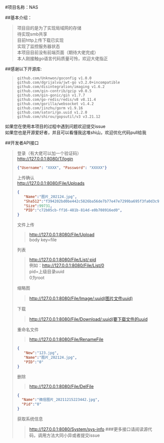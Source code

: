 #项目名称：NAS

##基本介绍：</br>
>项目目的是为了实现局域网的存储</br>
>待实现smb共享</br>
>目前http上传下载已实现</br>
>实现了监控服务器状态</br>
>本项目目前没有前端页面（期待大佬完成）</br>
>本人刚接触go语言代码质量可怜，欢迎大佬指正</br>

##感谢以下开源库:</br>
>`github.com/Unknwon/goconfig v1.0.0`</br>
>`github.com/dgrijalva/jwt-go v3.2.0+incompatible`</br>
>`github.com/disintegration/imaging v1.6.2`</br>
>`github.com/gin-contrib/gzip v0.0.5`</br>
>`github.com/gin-gonic/gin v1.7.7`</br>
>`github.com/go-redis/redis/v8 v8.11.4`</br>
>`github.com/gorilla/websocket v1.4.2`</br>
>`github.com/jinzhu/gorm v1.9.16`</br>
>`github.com/satori/go.uuid v1.2.0`</br>
>`github.com/shirou/gopsutil/v3 v3.21.12`</br>

如果您在使用本项目的过程中遇到问题欢迎提交issue</br>
如果您也是开源爱好者，并且可以看懂我这堆shi山，欢迎优化代码pull给我</br>

##开发者API接口
>登录（有大佬可以加一个验证码）</br>
> http://127.0.0.1:8080/T/login </br>
> ``` json 
> {"Username": "XXXX", "Password": "XXXXX"}
> ```
> 
> 上传确认 </br>
> http://127.0.0.1:8080/File/Uploads </br>
> ``` json
> {
>    "Name":"图片_202124.jpg",
>    "Sha512":"f394202bd0be442c5826ba56de7b77e47e7299ba695f3fa0d3c99",
>    "Size":99731,
>    "PID":"c72b05cb-ff16-481b-814d-e0b708916ed0",
> }
> ```
> 
> 文件上传 </br>
> >http://127.0.0.1:8080/File/Upload </br>
> >body key=file
> 
> 列表 </br>
> >http://127.0.0.1:8080/File/List/:pid </br>
> >例如：http://127.0.0.1:8080/File/List/0 </br>
> >pid=上级目录uuid </br>
> >0为root
> 
> 缩略图 </br>
> >http://127.0.0.1:8080/File/Image/:uuid(图片文件uuid)
> 
> 下载 </br>
> >http://127.0.0.1:8080/File/Download/:uuid(要下载文件的uuid
> 
> 重命名文件</br>
> >http://127.0.0.1:8080/File/RenameFile </br>
> ```json
> {
>    "New":"123.jpg",
>    "Name":"图片_202124.jpg",
>    "PID":"0"
> }
> ```
> 删除 </br>
> >http://127.0.0.1:8080/File/DelFile </br>
> ```json
> {
>   "Name":"微信图片_20211215223442.jpg",
>   "Pid":"0"
> }
> ```
> 获取系统信息 </br>
> >http://127.0.0.1:8080/System/sys-info
> ###更多接口请阅读源代码，调用方法大同小异或者提交issue